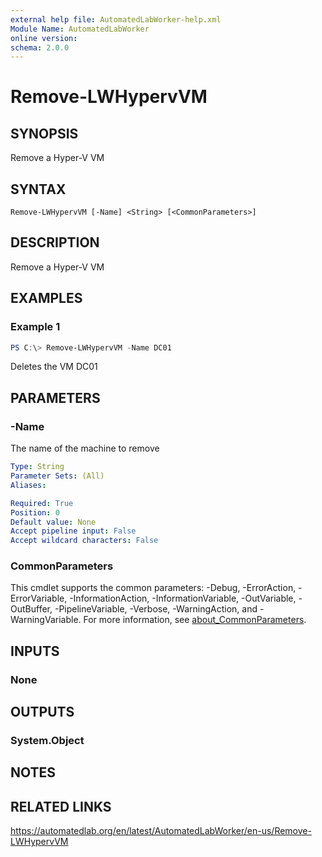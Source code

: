```yaml
---
external help file: AutomatedLabWorker-help.xml
Module Name: AutomatedLabWorker
online version:
schema: 2.0.0
---
```


# Remove-LWHypervVM

## SYNOPSIS
Remove a Hyper-V VM

## SYNTAX

```
Remove-LWHypervVM [-Name] <String> [<CommonParameters>]
```

## DESCRIPTION
Remove a Hyper-V VM

## EXAMPLES

### Example 1
```powershell
PS C:\> Remove-LWHypervVM -Name DC01
```

Deletes the VM DC01

## PARAMETERS

### -Name
The name of the machine to remove

```yaml
Type: String
Parameter Sets: (All)
Aliases:

Required: True
Position: 0
Default value: None
Accept pipeline input: False
Accept wildcard characters: False
```

### CommonParameters
This cmdlet supports the common parameters: -Debug, -ErrorAction, -ErrorVariable, -InformationAction, -InformationVariable, -OutVariable, -OutBuffer, -PipelineVariable, -Verbose, -WarningAction, and -WarningVariable. For more information, see [about_CommonParameters](http://go.microsoft.com/fwlink/?LinkID=113216).

## INPUTS

### None
## OUTPUTS

### System.Object
## NOTES

## RELATED LINKS
https://automatedlab.org/en/latest/AutomatedLabWorker/en-us/Remove-LWHypervVM
